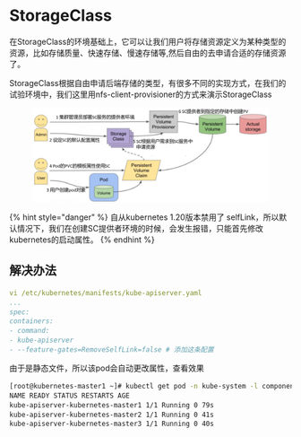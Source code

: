 # StorageClass

在StorageClass的环境基础上，它可以让我们用户将存储资源定义为某种类型的资源，比如存储质量、快速存储、慢速存储等,然后自由的去申请合适的存储资源了。

StorageClass根据自由申请后端存储的类型，有很多不同的实现方式，在我们的试验环境中，我们这里用nfs-client-provisioner的方式来演示StorageClass

<figure><img src="../../../../.gitbook/assets/image (9).png" alt=""><figcaption></figcaption></figure>

{% hint style="danger" %}
自从kubernetes 1.20版本禁用了 selfLink，所以默认情况下，我们在创建SC提供者环境的时候，会发生报错，只能首先修改kubernetes的启动属性。
{% endhint %}

## 解决办法

```yaml
vi /etc/kubernetes/manifests/kube-apiserver.yaml
...
spec:
containers:
- command:
- kube-apiserver
- --feature-gates=RemoveSelfLink=false # 添加这条配置
```

由于是静态文件，所以该pod会自动更改属性，查看效果

```bash
[root@kubernetes-master1 ~]# kubectl get pod -n kube-system -l component=kube-apiserver
NAME READY STATUS RESTARTS AGE
kube-apiserver-kubernetes-master1 1/1 Running 0 79s
kube-apiserver-kubernetes-master2 1/1 Running 0 41s
kube-apiserver-kubernetes-master3 1/1 Running 0 40s
```
